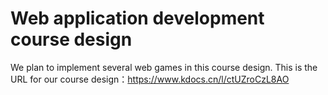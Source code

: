 # Web application development course design
We plan to implement several web games in this course design.
This is the URL for our course design：https://www.kdocs.cn/l/ctUZroCzL8AO

